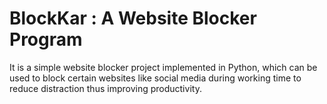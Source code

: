 # BlockKar : A Website Blocker Program

 

It is a simple website blocker project implemented in Python, which can be used to block certain websites like social media during working time to reduce distraction thus improving productivity.
